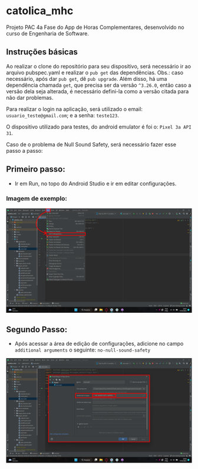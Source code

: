 # catolica_mhc

Projeto PAC 4a Fase do App de Horas Complementares, desenvolvido no curso de Engenharia de Software.

## Instruções básicas

Ao realizar o clone do repositório para seu dispositivo, será necessário ir ao arquivo pubspec.yaml e realizar o  `pub get` das dependências. Obs.: caso necessário, após dar `pub get`, dê `pub upgrade`. Além disso, há uma dependência chamada `get`, que precisa ser da versão `^3.26.0`, então caso a versão dela seja alterada, é necessário defini-la como a versão citada para não dar problemas.

Para realizar o login na aplicação, será utilizado o email: `usuario_teste@gmail.com`; e a senha: `teste123`.

O dispositivo utilizado para testes, do android emulator é foi o: `Pixel 3a API 31`.

Caso de o problema de Null Sound Safety, será necessário fazer esse passo a passo:

## Primeiro passo:

- Ir em Run, no topo do Android Studio e ir em editar configurações.

### Imagem de exemplo: 

![alt text](imgs_readme/passo1_null-sound-safety.png)


## Segundo Passo:

- Após acessar a área de edição de configurações, adicione no campo `additional arguments` o seguinte: `no-null-sound-safety`

![alt text](imgs_readme/passo2_null-sound-safety.png)
